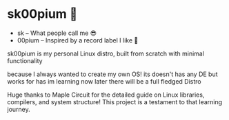 # sk00pium 🥷

- sk – What people call me 😎
- 00pium – Inspired by a record label I like 🎵

sk00pium is my personal Linux distro, built from scratch with minimal functionality

because I always wanted to create my own OS! its doesn't has any DE but works for has im learning now later there will be a full fledged Distro


Huge thanks to Maple Circuit for the detailed guide on Linux libraries, compilers, and system structure! This project is a testament to that learning journey.
